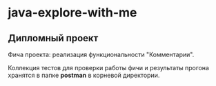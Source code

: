 # java-explore-with-me
## Дипломный проект

Фича проекта: реализация функциональности "Комментарии".

Коллекция тестов для проверки работы фичи и результаты прогона хранятся в папке **postman** в корневой директории.